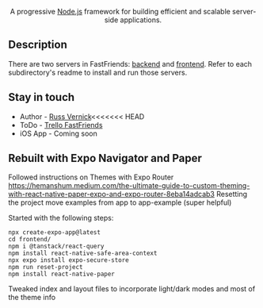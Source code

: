 <p align="center">

</p>

[circleci-image]: https://img.shields.io/circleci/build/github/nestjs/nest/master?token=abc123def456
[circleci-url]: https://circleci.com/gh/nestjs/nest

  <p align="center">A progressive <a href="http://nodejs.org" target="_blank">Node.js</a> framework for building efficient and scalable server-side applications.</p>
    <p align="center">
</p>

## Description

There are two servers in FastFriends: [backend](https://github.com/rvernick/fast-friends/blob/main/backend/README.md) and [frontend](https://github.com/rvernick/fast-friends/blob/main/frontend/README.md).  Refer to each subdirectory's readme to install and run those servers.

## Stay in touch

- Author - [Russ Vernick](mailto:rvernick@yahoo.com)<<<<<<< HEAD
- ToDo - [Trello FastFriends](https://trello.com/b/kyMVNEo0/fast-friends)
- iOS App - Coming soon

## Rebuilt with Expo Navigator and Paper
Followed instructions on Themes with Expo Router https://hemanshum.medium.com/the-ultimate-guide-to-custom-theming-with-react-native-paper-expo-and-expo-router-8eba14adcab3
Resetting the project move examples from app to app-example (super helpful)

Started with the following steps:
```
npx create-expo-app@latest
cd frontend/
npm i @tanstack/react-query
npm install react-native-safe-area-context
npx expo install expo-secure-store
npm run reset-project
npm install react-native-paper
```
Tweaked index and layout files to incorporate light/dark modes and most of the theme info
